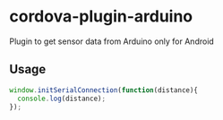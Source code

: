 # cordova-plugin-arduino
Plugin to get sensor data from Arduino
only for Android

## Usage
```javascript
window.initSerialConnection(function(distance){
  console.log(distance);
});
```
